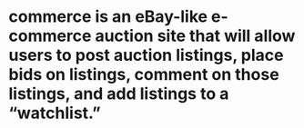 # commerce is an eBay-like e-commerce auction site that will allow users to post auction listings, place bids on listings, comment on those listings, and add listings to a “watchlist.”
